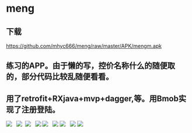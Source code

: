 meng 
=
下载
----
https://github.com/mhyc666/meng/raw/master/APK/mengm.apk

练习的APP。由于懒的写，控价名称什么的随便取的，部分代码比较乱随便看看。 
-------
用了retrofit+RXjava+mvp+dagger,等。用Bmob实现了注册登陆。
----------

![](https://github.com/mhyc666/meng/raw/master/pic/S71026-112539.png)  
![](https://github.com/mhyc666/meng/raw/master/pic/S71026-112535.png) 
![](https://github.com/mhyc666/meng/raw/master/pic/S71026-112545.png)  
![](https://github.com/mhyc666/meng/raw/master/pic/S71026-112553.png)
![](https://github.com/mhyc666/meng/raw/master/pic/S71026-112604.png)  
![](https://github.com/mhyc666/meng/raw/master/pic/S71026-112610.png) 
![](https://github.com/mhyc666/meng/raw/master/pic/S71026-112616.png)  
![](https://github.com/mhyc666/meng/raw/master/pic/S71026-112634.png) 
![](https://github.com/mhyc666/meng/raw/master/pic/S71026-112648.png)  

